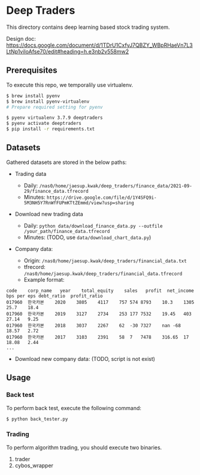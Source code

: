 # Deep Traders

This directory contains deep learning based stock trading system.

Design doc: https://docs.google.com/document/d/1TDrU1CxfyJ7QBZY_WBpRHaeVn7L3LtNp1viIoAfse70/edit#heading=h.e3nb2v558mw2

## Prerequisites

To execute this repo, we temporalily use virtualenv.

```bash
$ brew install pyenv
$ brew install pyenv-virtualenv
# Prepare required setting for pyenv
```

```bash
$ pyenv virtualenv 3.7.9 deeptraders
$ pyenv activate deeptraders
$ pip install -r requirements.txt
```

## Datasets

Gathered datasets are stored in the below paths:

* Trading data
    * Daily: `/nas0/home/jaesup.kwak/deep_traders/finance_data/2021-09-29/finance_data.tfrecord`
    * Minutes: `https://drive.google.com/file/d/1Y4SFQ9i-5M3NH5Y7RnWfFUPmKTtZEmmd/view?usp=sharing`

* Download new trading data
    * Daily: `python data/download_finance_data.py --outfile /your_path/finance_data.tfrecord`
    * Minutes: (TODO, use `data/download_chart_data.py`)

* Company data:
    * Origin: `/nas0/home/jaesup.kwak/deep_traders/financial_data.txt`
    * tfrecord: `/nas0/home/jaesup.kwak/deep_traders/financial_data.tfrecord`
    * Example format:
```
code	corp_name	year	total_equity	sales	profit	net_income	bps	per	eps	debt_ratio	profit_ratio
017960	한국카본	2020	3805	4117	757	574	8793	10.3	1305	25.7	18.4
017960	한국카본	2019	3127	2734	253	177	7532	19.45	403	27.14	9.25
017960	한국카본	2018	3037	2267	62	-30	7327	nan	-68	18.57	2.72
017960	한국카본	2017	3103	2391	58	7	7478	316.65	17	18.08	2.44
...
```

* Download new company data: (TODO, script is not exist)

## Usage

### Back test

To perform back test, execute the following command:

```bash
$ python back_tester.py
```

### Trading

To perform algorithm trading, you should execute two binaries.
1. trader
2. cybos_wrapper
